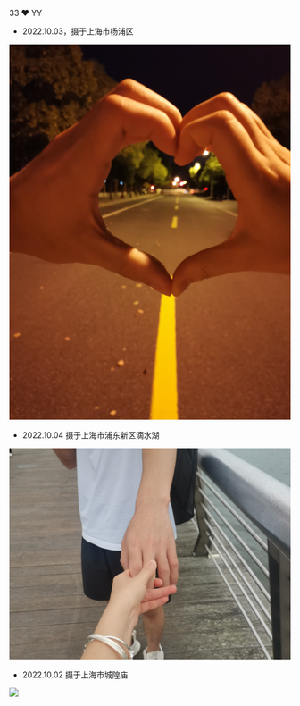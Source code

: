 33 ❤️ YY

* 2022.10.03，摄于上海市杨浦区

![](./image/love.jpg)

* 2022.10.04 摄于上海市浦东新区滴水湖

![](./image/give-me-your-hand.jpg)

* 2022.10.02 摄于上海市城隍庙

![](./image/photo-sticker.jpg)
